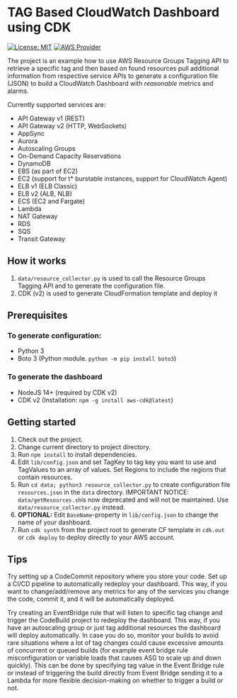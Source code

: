 # TAG Based CloudWatch Dashboard using CDK
[![License: MIT](https://img.shields.io/badge/License-MIT-yellow.svg)](https://opensource.org/licenses/MIT)
[![AWS Provider](https://img.shields.io/badge/provider-AWS-orange?logo=amazon-aws&color=ff9900)](https://docs.aws.amazon.com/AmazonCloudWatch/latest/monitoring/WhatIsCloudWatch.html)

The project is an example how to use AWS Resource Groups Tagging API to retrieve a specific tag
and then based on found resources pull additional information from respective service APIs to generate
a configuration file (JSON) to build a CloudWatch Dashboard with *reasonable* metrics and alarms.

Currently supported services are:
* API Gateway v1 (REST)
* API Gateway v2 (HTTP, WebSockets)
* AppSync
* Aurora
* Autoscaling Groups
* On-Demand Capacity Reservations
* DynamoDB
* EBS (as part of EC2)
* EC2 (support for t* burstable instances, support for CloudWatch Agent)
* ELB v1 (ELB Classic)
* ELB v2 (ALB, NLB)
* ECS (EC2 and Fargate)
* Lambda
* NAT Gateway
* RDS
* SQS
* Transit Gateway

## How it works

1. `data/resource_collector.py` is used to call the Resource Groups Tagging API and to generate the configuration file.
2. CDK (v2) is used to generate CloudFormation template and deploy it

## Prerequisites

### To generate configuration:
* Python 3
* Boto 3 (Python module. `python -m pip install boto3`)

### To generate the dashboard
* NodeJS 14+ (required by CDK v2)
* CDK v2 (Installation: `npm -g install aws-cdk@latest`)

## Getting started
1. Check out the project.
2. Change current directory to project directory.
3. Run `npm install` to install dependencies.
4. Edit `lib/config.json` and set TagKey to tag key you want to use and TagValues to an array of values. Set Regions to include the regions that contain resources.
5. Run `cd data; python3 resource_collector.py` to create configuration file `resources.json` in the `data` directory. IMPORTANT NOTICE: `data/getResources.sh`is now deprecated and will not be maintained. Use `data/resource_collector.py` instead.
6. **OPTIONAL:** Edit `BaseName`-property in `lib/config.json` to change the name of your dashboard.
7. Run `cdk synth` from the project root to generate CF template in `cdk.out` or `cdk deploy` to deploy directly to your AWS account.

## Tips

Try setting up a CodeCommit repository where you store your code. Set up a CI/CD pipeline to automatically redeploy your dashboard.
This way, if you want to change/add/remove any metrics for any of the services you change the code, commit it, and it will be automatically deployed.

Try creating an EventBridge rule that will listen to specific tag change and trigger the CodeBuild project to redeploy the dashboard.
This way, if you have an autoscaling group or just tag additional resources the dashboard will deploy automatically. In case you do so, monitor your builds
to avoid rare situations where a lot of tag changes could cause excessive amounts of concurrent or queued builds (for example event bridge rule misconfiguration or
variable loads that causes ASG to scale up and down quickly). This can be done by specifying tag value in the Event Bridge rule or instead of triggering the build 
directly from Event Bridge sending it to a Lambda for more flexible decision-making on whether to trigger a build or not.
